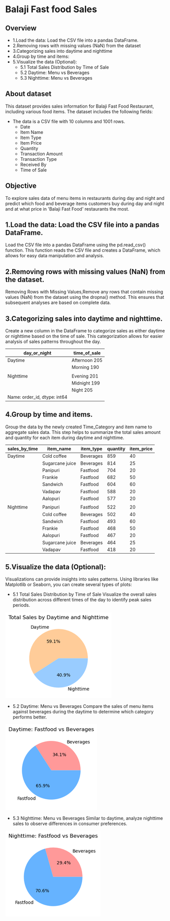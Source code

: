 # Balaji Fast food Sales

## **Overview** 
- 1.Load the data: Load the CSV file into a pandas DataFrame.
- 2.Removing rows with missing values (NaN) from the dataset
- 3.Categorizing sales into daytime and nighttime
- 4.Group by time and items:
- 5.Visualize the data (Optional):
  * 5.1 Total Sales Distribution by Time of Sale
  * 5.2 Daytime: Menu vs Beverages
  * 5.3 Nighttime: Menu vs Beverages

## **About dataset**           
This dataset provides sales information for Balaji Fast Food Restaurant, including various food items. The dataset includes the following fields:
- The data is a CSV file with 10 columns and 1001 rows.
    * Date
    * Item Name
    * Item Type
    * Item Price
    * Quantity
    * Transaction Amount
    * Transaction Type
    * Received By
    * Time of Sale
  

## **Objective**
 To explore sales data of menu items in restaurants during day and night and predict which food and beverage items customers buy during day and night and at what price in 'Balaji Fast Food' restaurants the most.


## 1.Load the data: Load the CSV file into a pandas DataFrame.
Load the CSV file into a pandas DataFrame using the pd.read_csv() function. This function reads the CSV file and creates a DataFrame, which allows for easy data manipulation and analysis.


## 2.Removing rows with missing values (NaN) from the dataset.
Removing Rows with Missing Values,Remove any rows that contain missing values (NaN) from the dataset using the dropna() method. This ensures that subsequent analyses are based on complete data.


## 3.Categorizing sales into daytime and nighttime.
Create a new column in the DataFrame to categorize sales as either daytime or nighttime based on the time of sale. This categorization allows for easier analysis of sales patterns throughout the day.

| **day_or_night** | **time_of_sale**    |
|------------------|---------------------|
| Daytime          | Afternoon       205 | 
|                  | Morning         190 |
|                  |                     | 
| Nighttime        | Evening         201 |
|                  | Midnight        199 |
|                  | Night           205 |
| Name: order_id, dtype: int64           |


## 4.Group by time and items.
Group the data by the newly created Time_Category and item name to aggregate sales data. This step helps to summarize the total sales amount and quantity for each item during daytime and nighttime.
                                  
| **sales_by_time** |  **item_name** | **item_type** | **quantity** | **item_price**|                
|-------------------|----------------|---------------|--------------|---------------|
| Daytime           | Cold coffee    | Beverages     |  859         | 40            |
|                   | Sugarcane juice| Beverages     |  814         | 25            |
|                   | Panipuri       | Fastfood      |  704         | 20            |
|                   | Frankie        | Fastfood      |  682         | 50            |
|                   | Sandwich       | Fastfood      |  604         | 60            |  
|                   | Vadapav        | Fastfood      |  588         | 20            |
|                   | Aalopuri       | Fastfood      |  577         | 20            |
|                   |                |               |              |               |
| Nighttime         | Panipuri       | Fastfood      |  522         | 20            |
|                   | Cold coffee    | Beverages     |  502         | 40            |
|                   | Sandwich       | Fastfood      |  493         | 60            |
|                   | Frankie        | Fastfood      |  468         | 50            |
|                   | Aalopuri       | Fastfood      |  467         | 20            |
|                   | Sugarcane juice| Beverages     |  464         | 25            |
|                   | Vadapav        | Fastfood      |  418         | 20            |



## 5.Visualize the data (Optional):
Visualizations can provide insights into sales patterns. Using libraries like Matplotlib or Seaborn, you can create several types of plots:
  * 5.1 Total Sales Distribution by Time of Sale
  Visualize the overall sales distribution across different times of the day to identify peak sales periods.

  ![alt text](image.png)


  * 5.2 Daytime: Menu vs Beverages
  Compare the sales of menu items against beverages during the daytime to determine which category performs better.

  ![alt text](image-1.png)


  * 5.3 Nighttime: Menu vs Beverages
  Similar to daytime, analyze nighttime sales to observe differences in consumer preferences.

  ![alt text](image-2.png)





